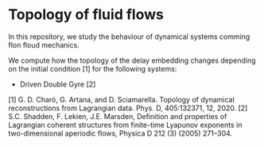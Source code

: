 # Topology of fluid flows

In this repository, we study the behaviour of dynamical systems comming flon floud mechanics.

We compute how the topology of the delay embedding changes depending on the initial condition [1] for the following systems:
* Driven Double Gyre [2]

[1] G. D. Charó, G. Artana, and D. Sciamarella. Topology of dynamical reconstructions from Lagrangian data. Phys. D, 405:132371, 12, 2020.
[2] S.C. Shadden, F. Lekien, J.E. Marsden, Definition and properties of Lagrangian coherent structures from finite-time Lyapunov exponents in two-dimensional aperiodic flows, Physica D 212 (3) (2005) 271–304.

